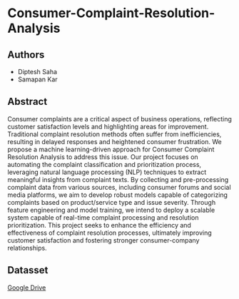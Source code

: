 # Consumer-Complaint-Resolution-Analysis

## Authors
- Diptesh Saha
- Samapan Kar

## Abstract
Consumer complaints are a critical aspect of business operations, reflecting customer satisfaction levels and highlighting areas for improvement. Traditional complaint resolution methods often suffer from inefficiencies, resulting in delayed responses and heightened consumer frustration. We propose a machine learning-driven approach for Consumer Complaint Resolution Analysis to address this issue. Our project focuses on automating the complaint classification and prioritization process, leveraging natural language processing (NLP) techniques to extract meaningful insights from complaint texts. By collecting and pre-processing complaint data from various sources, including consumer forums and social media platforms, we aim to develop robust models capable of categorizing complaints based on product/service type and issue severity. Through feature engineering and model training, we intend to deploy a scalable system capable of real-time complaint processing and resolution prioritization. This project seeks to enhance the efficiency and effectiveness of complaint resolution processes, ultimately improving customer satisfaction and fostering stronger consumer-company relationships.

## Datasset
[Google Drive](https://drive.google.com/drive/folders/1DX9HITCF6YkyCDFPOLPZMoz6k-sDOumm?usp=sharing)
